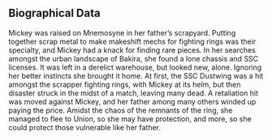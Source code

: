 ## Biographical Data

Mickey was raised on Mnemosyne in her father’s scrapyard. Putting together scrap metal to make makeshift mechs for fighting rings was their specialty, and Mickey had a knack for finding rare pieces. In her searches amongst the urban landscape of Bakira, she found a lone chassis and SSC licenses. It was left in a derelict warehouse, but looked new, alone. Ignoring her better instincts she brought it home. At first, the SSC Dustwing was a hit amongst the scrapper fighting rings, with Mickey at its helm, but then disaster struck in the midst of a match, leaving many dead. A retaliation hit was moved against Mickey, and her father among many others winded up paying the price. Amidst the chaos of the remnants of the ring, she managed to flee to Union, so she may have protection, and more, so she could protect those vulnerable like her father.